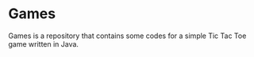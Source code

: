 # Games

Games is a repository that contains some codes for a simple Tic Tac Toe game written in Java. 

